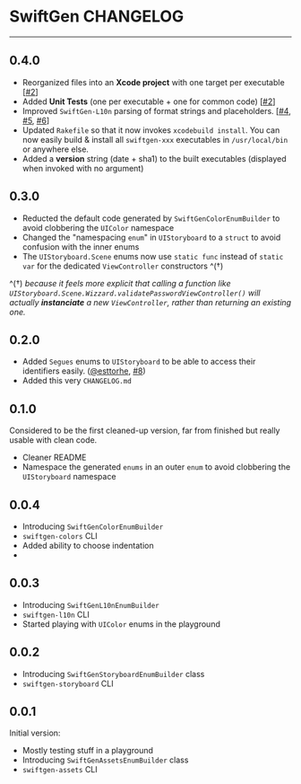 # SwiftGen CHANGELOG

---

## 0.4.0

* Reorganized files into an **Xcode project** with one target per executable [[#2](https://github.com/AliSoftware/SwiftGen/issues/2)]
* Added **Unit Tests** (one per executable + one for common code) [[#2](https://github.com/AliSoftware/SwiftGen/issues/2)]
* Improved `SwiftGen-L10n` parsing of format strings and placeholders. [[#4](https://github.com/AliSoftware/SwiftGen/issues/4), [#5](https://github.com/AliSoftware/SwiftGen/issues/5), [#6](https://github.com/AliSoftware/SwiftGen/issues/6)]
* Updated `Rakefile` so that it now invokes `xcodebuild install`. You can now easily build & install all `swiftgen-xxx` executables in `/usr/local/bin` or anywhere else.
* Added a **version** string (date + sha1) to the built executables (displayed when invoked with no argument)

## 0.3.0

* Reducted the default code generated by `SwiftGenColorEnumBuilder` to avoid clobbering the `UIColor` namespace
* Changed the "namespacing `enum`" in `UIStoryboard` to a `struct` to avoid confusion with the inner enums
* The `UIStoryboard.Scene` enums now use `static func` instead of `static var` for the dedicated `ViewController` constructors ^(†)

^(†) _because it feels more explicit that calling a function like `UIStoryboard.Scene.Wizzard.validatePasswordViewController()` will actually **instanciate** a new `ViewController`, rather than returning an existing one._

## 0.2.0

* Added `Segues` enums to `UIStoryboard` to be able to access their identifiers easily. ([@esttorhe](https://github.com/esttorhe), [#8](https://github.com/AliSoftware/SwiftGen/pull/8))
* Added this very `CHANGELOG.md`

## 0.1.0

Considered to be the first cleaned-up version, far from finished but really usable with clean code.

* Cleaner README
* Namespace the generated `enums` in an outer `enum` to avoid clobbering the `UIStoryboard` namespace

## 0.0.4

* Introducing `SwiftGenColorEnumBuilder`
* `swiftgen-colors` CLI
* Added ability to choose indentation
* 

## 0.0.3

* Introducing `SwiftGenL10nEnumBuilder`
* `swiftgen-l10n` CLI
* Started playing with `UIColor` enums in the playground

## 0.0.2

* Introducing `SwiftGenStoryboardEnumBuilder` class
* `swiftgen-storyboard` CLI

## 0.0.1

Initial version:

* Mostly testing stuff in a playground
* Introducing `SwiftGenAssetsEnumBuilder` class
* `swiftgen-assets` CLI

